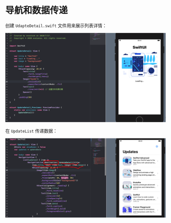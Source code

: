 # 导航和数据传递

创建 `UdapteDetail.swift` 文件用来展示列表详情：

![image-20200727155932272](images/image-20200727155932272.png)

在 `UpdateList` 传递数据：

![image-20200727160036676](images/image-20200727160036676.png)

